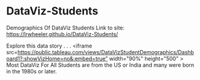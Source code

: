 # DataViz-Students
Demographics Of DataViz Students
Link to site: https://lrwheeler.github.io/DataViz-Students/

Explore this data story . . . <iframe src=https://public.tableau.com/views/DataVizStudentDemographics/Dashboard1?:showVizHome=no&:embed=true” width="90%" height="500" ></iframe>
Most DataViz For All Students are from the US or India and many were born in the 1980s or later.
